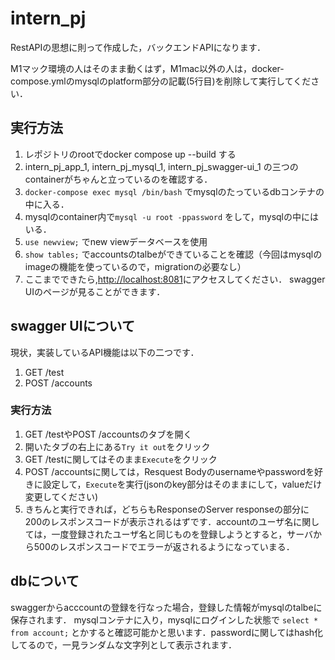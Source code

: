 # intern_pj
RestAPIの思想に則って作成した，バックエンドAPIになります．

M1マック環境の人はそのまま動くはず，M1mac以外の人は，docker-compose.ymlのmysqlのplatform部分の記載(5行目)を削除して実行してください．

## 実行方法
1. レポジトリのrootでdocker compose up --build する
2. intern_pj_app_1, intern_pj_mysql_1, intern_pj_swagger-ui_1 の三つのcontainerがちゃんと立っているのを確認する．
3. `docker-compose exec mysql /bin/bash` でmysqlのたっているdbコンテナの中に入る．
4. mysqlのcontainer内で`mysql -u root -ppassword` をして，mysqlの中にはいる．
5. `use newview;` でnew viewデータベースを使用
6. `show tables;` でaccountsのtalbeができていることを確認（今回はmysqlのimageの機能を使っているので，migrationの必要なし）
7. ここまでできたら,[http://localhost:8081](http://localhost:8081)にアクセスしてください．
swagger UIのページが見ることができます．


## swagger UIについて
現状，実装しているAPI機能は以下の二つです．
1. GET /test
2. POST /accounts

### 実行方法
1. GET /testやPOST /accountsのタブを開く
2. 開いたタブの右上にある`Try it out`をクリック
3. GET /testに関してはそのまま`Execute`をクリック
4. POST /accountsに関しては，Resquest Bodyのusernameやpasswordを好きに設定して，`Execute`を実行(jsonのkey部分はそのままにして，valueだけ変更してください)
5. きちんと実行できれば，どちらもResponseのServer responseの部分に200のレスポンスコードが表示されるはずです．accountのユーザ名に関しては，一度登録されたユーザ名と同じものを登録しようとすると，サーバから500のレスポンスコードでエラーが返されるようになっていまる．
   
## dbについて
swaggerからacccountの登録を行なった場合，登録した情報がmysqlのtalbeに保存されます．
mysqlコンテナに入り，mysqlにログインした状態で
`select * from account;`
とかすると確認可能かと思います．passwordに関してはhash化してるので，一見ランダムな文字列として表示されます．
